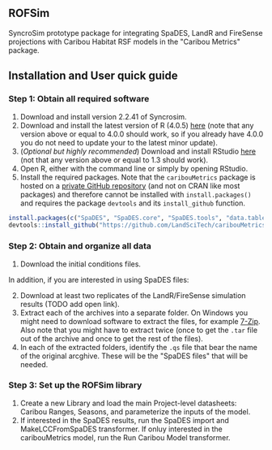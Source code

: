 ## ROFSim
SyncroSim prototype package for integrating SpaDES, LandR and FireSense projections with Caribou Habitat RSF models in the "Caribou Metrics" package.

## Installation and User quick guide

### Step 1: Obtain all required software
1. Download and install version 2.2.41 of Syncrosim.
2. Download and install the latest version of R (4.0.5) [here](https://www.r-project.org/) (note that any version above or equal to 4.0.0 should work, so if you already have 4.0.0 you do not need to update your to the latest minor update). 
3. (*Optional but highly recommended*) Download and install RStudio [here](https://www.rstudio.com/products/rstudio/download/) (not that any version above or equal to 1.3 should work).
4. Open R, either with the command line or simply by opening RStudio.
5. Install the required packages. Note that the `caribouMetrics` package is hosted on a [private GitHub repository](https://github.com/LandSciTech/caribouMetrics) (and not on CRAN like most packages) and therefore cannot be installed with `install.packages()` and requires the package `devtools` and its `install_github` function.

```r
install.packages(c("SpaDES", "SpaDES.core", "SpaDES.tools", "data.table", "qs", "devtools"))  
devtools::install_github("https://github.com/LandSciTech/caribouMetrics")
```

### Step 2: Obtain and organize all data

1. Download the initial conditions files.

In addition, if you are interested in using SpaDES files: 

2. Download at least two replicates of the LandR/FireSense simulation results (TODO add open link).
3. Extract each of the archives into a separate folder. On Windows you might need to download software to extract the files, for example [7-Zip](https://www.7-zip.org/). Also note that you might have to extract twice (once to get the `.tar` file out of the archive and once to get the rest of the files).
4. In each of the extracted folders, identify the `.qs` file that bear the name of the original arcghive. These will be the "SpaDES files" that will be needed. 

### Step 3: Set up the ROFSim library

1. Create a new Library and load the main Project-level datasheets: Caribou Ranges, Seasons, and parameterize the inputs of the model.
2. If interested in the SpaDES results, run the SpaDES import and MakeLCCFromSpaDES transformer. If onluy interested in the caribouMetrics model, run the Run Caribou Model transformer.

